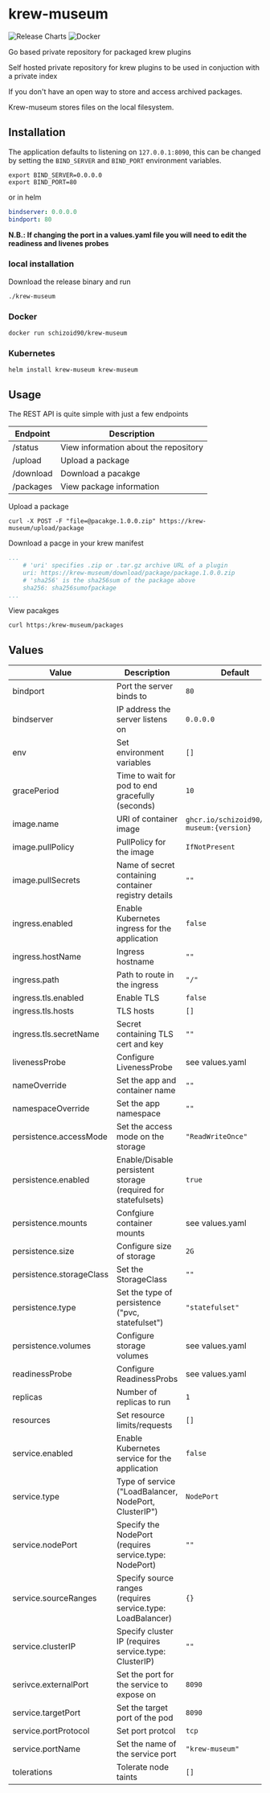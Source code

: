 # krew-museum
![Release Charts](https://github.com/schizoid90/krew-museum/workflows/Release%20Charts/badge.svg)
![Docker](https://github.com/schizoid90/krew-museum/workflows/Docker/badge.svg)

Go based private repository for packaged krew plugins

Self hosted private repository for krew plugins to be used in conjuction with a private index

If you don't have an open way to store and access archived packages.

Krew-museum stores files on the local filesystem.

## Installation

The application defaults to listening on `127.0.0.1:8090`, this can be changed by setting the `BIND_SERVER` and `BIND_PORT` environment variables.

```shell
export BIND_SERVER=0.0.0.0
export BIND_PORT=80
```

or in helm

```yaml
bindserver: 0.0.0.0
bindport: 80
```

**N.B.: If changing the port in a values.yaml file you will need to edit the readiness and livenes probes**

### local installation

Download the release binary and run

```shell
./krew-museum
```

### Docker

```shell
docker run schizoid90/krew-museum
```

### Kubernetes

```shell
helm install krew-museum krew-museum 
```

## Usage

The REST API is quite simple with just a few endpoints

| Endpoint  | Description                           |
|-----------|---------------------------------------| 
| /status   | View information about the repository |
| /upload   | Upload a package                      |
| /download | Download a pacakge                    |
| /packages | View package information              |

Upload a package

```shell
curl -X POST -F "file=@pacakge.1.0.0.zip" https://krew-museum/upload/package
```

Download a pacge in your krew manifest

```yaml
...
    # 'uri' specifies .zip or .tar.gz archive URL of a plugin
    uri: https://krew-museum/download/package/package.1.0.0.zip
    # 'sha256' is the sha256sum of the package above
    sha256: sha256sumofpackage
...
```

View pacakges

```shell
curl https:/krew-museum/packages
```

## Values

| Value                     | Description                                                   | Default                                    |
|---------------------------|---------------------------------------------------------------|--------------------------------------------|
| bindport                  | Port the server binds to                                      | `80`                                       |
| bindserver                | IP address the server listens on                              | `0.0.0.0`                                  |
| env                       | Set environment variables                                     | `[]`                                       |
| gracePeriod               | Time to wait for pod to end gracefully (seconds)              | `10`                                       |
| image.name                | URI of container image                                        | `ghcr.io/schizoid90/krew-museum:{version}` |
| image.pullPolicy          | PullPolicy for the image                                      | `IfNotPresent`                             |
| image.pullSecrets         | Name of secret containing container registry details          | `""`                                       |
| ingress.enabled           | Enable Kubernetes ingress for the application                 | `false`                                    |
| ingress.hostName          | Ingress hostname                                              | `""`                                       |
| ingress.path              | Path to route in the ingress                                  | `"/"`                                      |
| ingress.tls.enabled       | Enable TLS                                                    | `false`                                    |
| ingress.tls.hosts         | TLS hosts                                                     | `[]`                                       |
| ingress.tls.secretName    | Secret containing TLS cert and key                            | `""`                                       |
| livenessProbe             | Configure LivenessProbe                                       | see values.yaml                            |
| nameOverride              | Set the app and container name                                | `""`                                       |
| namespaceOverride         | Set the app namespace                                         | `""`                                       |
| persistence.accessMode    | Set the access mode on the storage                            | `"ReadWriteOnce"`                          |
| persistence.enabled       | Enable/Disable persistent storage (required for statefulsets) | `true`                                     |
| persistence.mounts        | Confgiure container mounts                                    | see values.yaml                            |
| persistence.size          | Configure size of storage                                     | `2G`                                       |
| persistence.storageClass  | Set the StorageClass                                          | `""`                                       |
| persistence.type          | Set the type of persistence ("pvc, statefulset")              | `"statefulset"`                            |
| persistence.volumes       | Configure storage volumes                                     | see values.yaml                            |
| readinessProbe            | Configure ReadinessProbs                                      | see values.yaml                            |
| replicas                  | Number of replicas to run                                     | `1`                                        |
| resources                 | Set resource limits/requests                                  | `[]`                                       |
| service.enabled           | Enable Kubernetes service for the application                 | `false`                                    |
| service.type              | Type of service ("LoadBalancer, NodePort, ClusterIP")         | `NodePort`                                 |
| service.nodePort          | Specify the NodePort (requires service.type: NodePort)        | `""`                                       |
| service.sourceRanges      | Specify source ranges (requires service.type: LoadBalancer)   | `{}`                                       |
| service.clusterIP         | Specify cluster IP (requires service.type: ClusterIP)         | `""`                                       |
| serivce.externalPort      | Set the port for the service to expose on                     | `8090`                                     |
| service.targetPort        | Set the target port of the pod                                | `8090`                                     |
| service.portProtocol      | Set port protcol                                              | `tcp`                                      |
| service.portName          | Set the name of the service port                              | `"krew-museum"`                            |
| tolerations               | Tolerate node taints                                          | `[]`                                       |